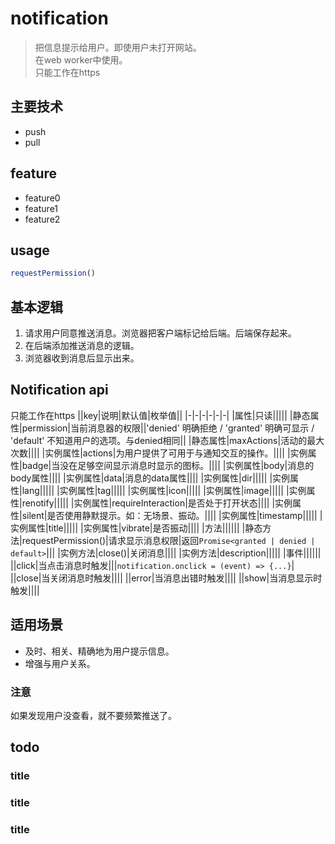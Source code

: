 # notification
> 把信息提示给用户。即使用户未打开网站。  
> 在web worker中使用。  
> 只能工作在https

## 主要技术
- push
- pull


## feature
- feature0
- feature1
- feature2

## usage
```js
requestPermission()
```

## 基本逻辑
1. 请求用户同意推送消息。浏览器把客户端标记给后端。后端保存起来。
2. 在后端添加推送消息的逻辑。
3. 浏览器收到消息后显示出来。

## Notification api
只能工作在https
||key|说明|默认值|枚举值||
|-|-|-|-|-|-|
|属性|只读|||||
|静态属性|permission|当前消息器的权限||'denied' 明确拒绝 / 'granted' 明确可显示 / 'default' 不知道用户的选项。与denied相同||
|静态属性|maxActions|活动的最大次数||||
|实例属性|actions|为用户提供了可用于与通知交互的操作。||||
|实例属性|badge|当没在足够空间显示消息时显示的图标。||||
|实例属性|body|消息的body属性||||
|实例属性|data|消息的data属性||||
|实例属性|dir|||||
|实例属性|lang|||||
|实例属性|tag|||||
|实例属性|icon|||||
|实例属性|image|||||
|实例属性|renotify|||||
|实例属性|requireInteraction|是否处于打开状态||||
|实例属性|silent|是否使用静默提示。如：无场景、振动。||||
|实例属性|timestamp|||||
|实例属性|title|||||
|实例属性|vibrate|是否振动||||
|方法||||||
|静态方法|requestPermission()|请求显示消息权限|返回`Promise<granted | denied | default>`|||
|实例方法|close()|关闭消息||||
|实例方法|description|||||
|事件||||||
||click|当点击消息时触发|||`notification.onclick = (event) => {...}`|
||close|当关闭消息时触发||||
||error|当消息出错时触发||||
||show|当消息显示时触发||||

## 适用场景
- 及时、相关、精确地为用户提示信息。  
- 增强与用户关系。

### 注意
如果发现用户没查看，就不要频繁推送了。  

## todo
### title
### title
### title
